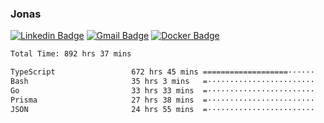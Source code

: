 ### Jonas
[![Linkedin Badge](https://img.shields.io/badge/-Jonas%20Neto-9933F7?style=flat-square&logo=Linkedin&logoColor=white&link=https://www.linkedin.com/in/jonas-nogueira-neto/)](https://www.linkedin.com/in/jonas-nogueira-neto/)
[![Gmail Badge](https://img.shields.io/badge/-nogueiraneto.jonas@gmail.com-9933F7?style=flat-square&logo=Gmail&logoColor=white&link=mailto:nogueiraneto.jonas@gmail.com)](mailto:nogueiraneto.jonas@gmail.com)
[![Docker Badge](https://img.shields.io/badge/-DockerHub-9933F7?style=flat-square&logo=Docker&logoColor=white&link=https://hub.docker.com/u/jonasssneto)](https://hub.docker.com/u/jonasssneto)


<!--START_SECTION:waka-->

```txt
Total Time: 892 hrs 37 mins

TypeScript                 672 hrs 45 mins ===================······   74.68 %
Bash                       35 hrs 3 mins   =························   03.89 %
Go                         33 hrs 33 mins  =························   03.72 %
Prisma                     27 hrs 38 mins  =························   03.07 %
JSON                       24 hrs 55 mins  =························   02.77 %
```

<!--END_SECTION:waka-->
###
